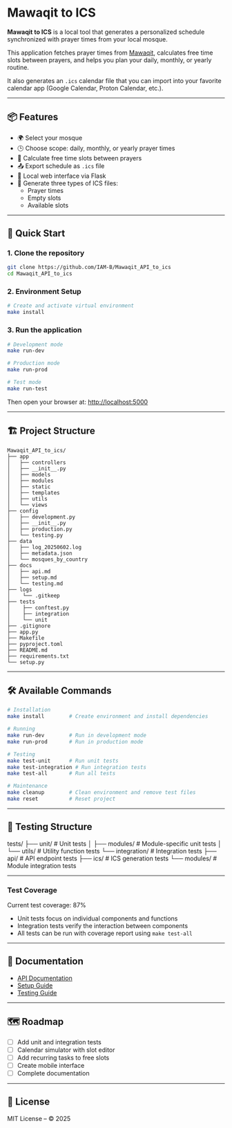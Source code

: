 # Mawaqit to ICS

**Mawaqit to ICS** is a local tool that generates a personalized schedule synchronized with prayer times from your local mosque.

This application fetches prayer times from [Mawaqit](https://mawaqit.net), calculates free time slots between prayers, and helps you plan your daily, monthly, or yearly routine.

It also generates an `.ics` calendar file that you can import into your favorite calendar app (Google Calendar, Proton Calendar, etc.).

---

## 📦 Features

* 🌍 Select your mosque
* 🕒 Choose scope: daily, monthly, or yearly prayer times
* 📅 Calculate free time slots between prayers
* 📤 Export schedule as `.ics` file
* 📁 Local web interface via Flask
* 🔄 Generate three types of ICS files:
  * Prayer times
  * Empty slots
  * Available slots

---

## 🚀 Quick Start

### 1. Clone the repository

```bash
git clone https://github.com/IAM-B/Mawaqit_API_to_ics
cd Mawaqit_API_to_ics
```

### 2. Environment Setup

```bash
# Create and activate virtual environment
make install
```

### 3. Run the application

```bash
# Development mode
make run-dev

# Production mode
make run-prod

# Test mode
make run-test
```

Then open your browser at: [http://localhost:5000](http://localhost:5000)

---

## 🏗️ Project Structure

```
Mawaqit_API_to_ics/
├── app
│   ├── controllers
│   ├── __init__.py
│   ├── models
│   ├── modules
│   ├── static
│   ├── templates
│   ├── utils
│   └── views
├── config
│   ├── development.py
│   ├── __init__.py
│   ├── production.py
│   └── testing.py
├── data
│   ├── log_20250602.log
│   ├── metadata.json
│   └── mosques_by_country
├── docs
│   ├── api.md
│   ├── setup.md
│   └── testing.md
├── logs
│    └── .gitkeep
├── tests
│    ├── conftest.py
│    ├── integration
│    └── unit
├── .gitignore
├── app.py
├── Makefile
├── pyproject.toml
├── README.md
├── requirements.txt
└── setup.py

```

---

## 🛠️ Available Commands

```bash
# Installation
make install        # Create environment and install dependencies

# Running
make run-dev        # Run in development mode
make run-prod       # Run in production mode

# Testing
make test-unit      # Run unit tests
make test-integration # Run integration tests
make test-all       # Run all tests

# Maintenance
make cleanup        # Clean environment and remove test files
make reset          # Reset project
```

---

## 🧪 Testing Structure

tests/
├── unit/ # Unit tests
│ ├── modules/ # Module-specific unit tests
│ └── utils/ # Utility function tests
└── integration/ # Integration tests
├── api/ # API endpoint tests
├── ics/ # ICS generation tests
└── modules/ # Module integration tests

---

### Test Coverage

Current test coverage: 87%

- Unit tests focus on individual components and functions
- Integration tests verify the interaction between components
- All tests can be run with coverage report using `make test-all`

---

## 📝 Documentation

- [API Documentation](docs/api.md)
- [Setup Guide](docs/setup.md)
- [Testing Guide](docs/testing.md)

---

## 🗺️ Roadmap

* [ ] Add unit and integration tests
* [ ] Calendar simulator with slot editor
* [ ] Add recurring tasks to free slots
* [ ] Create mobile interface
* [ ] Complete documentation

---

## 📖 License

MIT License – © 2025

